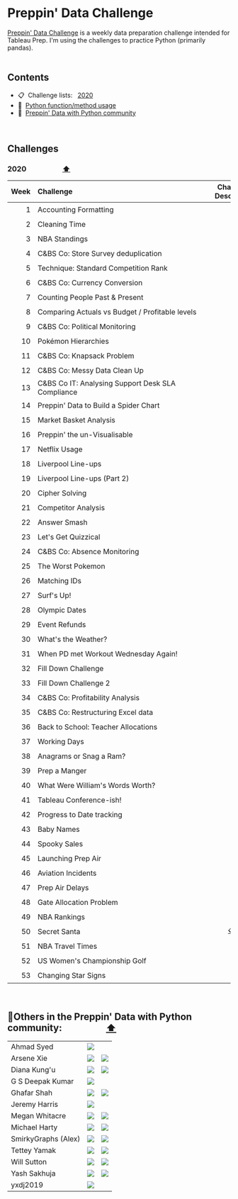 # Preppin' Data Challenge

[Preppin' Data Challenge](https://preppindata.blogspot.com/) is a weekly data preparation challenge intended for Tableau Prep. I'm using the challenges to practice Python (primarily pandas).
<br>
<br>

## <a id="contents"></a>Contents
* 📋 &nbsp;Challenge lists:&nbsp;&nbsp;   [2020](#2020)  &nbsp;
* 🐍 &nbsp;[Python function/method usage](#python_index)
* 👥 &nbsp;[Preppin' Data with Python community](#community)
<br>


## Challenges

### <a id="2020"></a>2020 &nbsp;&nbsp;&nbsp;&nbsp;&nbsp;&nbsp;&nbsp;&nbsp;&nbsp;&nbsp;&nbsp;&nbsp;&nbsp;&nbsp;&nbsp;&nbsp;&nbsp;&nbsp;&nbsp;&nbsp;<span title="Return to table of contents"><a href="#contents">⬆️</a></span>
|Week|Challenge&nbsp;&nbsp;&nbsp;&nbsp;&nbsp;&nbsp;&nbsp;&nbsp;&nbsp;&nbsp;&nbsp;&nbsp;&nbsp;&nbsp;&nbsp;&nbsp;&nbsp;&nbsp;&nbsp;&nbsp;&nbsp;&nbsp;&nbsp;&nbsp;&nbsp;&nbsp;&nbsp;&nbsp;&nbsp;&nbsp;&nbsp;&nbsp;&nbsp;&nbsp;&nbsp;&nbsp;&nbsp;&nbsp;&nbsp;&nbsp;&nbsp;&nbsp;&nbsp;&nbsp;&nbsp;&nbsp;&nbsp;&nbsp;&nbsp;&nbsp;&nbsp;&nbsp;&nbsp;&nbsp;&nbsp;&nbsp;&nbsp;&nbsp;&nbsp;&nbsp;&nbsp;&nbsp;&nbsp;&nbsp;&nbsp;&nbsp;&nbsp;&nbsp;&nbsp;&nbsp;&nbsp;|Challenge<br>Description|My Solutions|
|-:|:--------------------------------------------------|:-:|:-:|
|1|Accounting Formatting|[📋](https://preppindata.blogspot.com/2020/01/2020-week-1.html)|[✅](https://github.com/AhmadSyed96/Preppin-Data-Challenges/blob/4859e9ff5bfe1c51202a7cbf522b84c877397619/2020%20week%201/README.md)|
|2|Cleaning Time|[📋](https://preppindata.blogspot.com/2020/01/2020-week-2.html)|[✅](https://github.com/AhmadSyed96/Preppin-Data-Challenges/blob/1b0fd8870c252ea71663be763288bd1f771cd356/2020%20week%202/README.md)|
|3|NBA Standings|[📋](https://preppindata.blogspot.com/2020/01/2020-week-3.html)|[✅](https://github.com/AhmadSyed96/Preppin-Data-Challenges/blob/1b0fd8870c252ea71663be763288bd1f771cd356/2020%20week%203/README.md)|
|4|C&BS Co: Store Survey deduplication|[📋](https://preppindata.blogspot.com/2020/01/2020-week-4.html)|[✅](https://github.com/AhmadSyed96/Preppin-Data-Challenges/blob/7ced982aa1c10e05289295a13b7e9f9769614fb8/2020/week%2004/README.md)|
|5|Technique: Standard Competition Rank|[📋](https://preppindata.blogspot.com/2020/01/2020-week-5.html)|[✅](https://github.com/AhmadSyed96/Preppin-Data-Challenges/blob/7ced982aa1c10e05289295a13b7e9f9769614fb8/2020/week%2005/README.md)|
|6|C&BS Co: Currency Conversion|[📋](https://preppindata.blogspot.com/2020/02/2020-week-6.html)|[✅](https://github.com/AhmadSyed96/Preppin-Data-Challenges/blob/7ced982aa1c10e05289295a13b7e9f9769614fb8/2020/week%2006/README.md)|
|7|Counting People Past & Present|[📋](https://preppindata.blogspot.com/2020/02/2020-week-7.html)|[✅](https://github.com/AhmadSyed96/Preppin-Data-Challenges/blob/7ced982aa1c10e05289295a13b7e9f9769614fb8/2020/week%2007/README.md)|
|8|Comparing Actuals vs Budget / Profitable levels|[📋](https://preppindata.blogspot.com/2020/02/2020-week-8.html)|[✅](https://github.com/AhmadSyed96/Preppin-Data-Challenges/blob/48c3bca7c1c18acfc3a461d0cb8e77447ea86117/2020/week%2008/README.md)|
|9|C&BS Co: Political Monitoring|[📋](https://preppindata.blogspot.com/2020/02/2020-week-9.html)|[✅](https://github.com/AhmadSyed96/Preppin-Data-Challenges/blob/e7d43f547f7fe679225b9beb65bbb94c42f3790d/2020/week%2009/README.md)|
|10|Pokémon Hierarchies|[📋](https://preppindata.blogspot.com/2021/02/2021-week-10-pokemon-hierarchies.html)||
|11|C&BS Co: Knapsack Problem|[📋](https://preppindata.blogspot.com/2020/03/2020-week-11.html)|[✅](https://github.com/AhmadSyed96/Preppin-Data-Challenges/blob/e7d43f547f7fe679225b9beb65bbb94c42f3790d/2020/week%2011/README.md)|
|12|C&BS Co: Messy Data Clean Up|[📋](https://preppindata.blogspot.com/2020/03/2020-week-12.html)|[✅](https://github.com/AhmadSyed96/Preppin-Data-Challenges/blob/e7d43f547f7fe679225b9beb65bbb94c42f3790d/2020/week%2012/README.md)|
|13|C&BS Co IT:  Analysing Support Desk SLA Compliance|[📋](https://preppindata.blogspot.com/2020/03/2020-week-13.html)|[✅](https://github.com/AhmadSyed96/Preppin-Data-Challenges/blob/e7d43f547f7fe679225b9beb65bbb94c42f3790d/2020/week%2013/README.md)|
|14|Preppin' Data to Build a Spider Chart|[📋](https://preppindata.blogspot.com/2020/04/2020-week-14.html)|[✅](https://github.com/AhmadSyed96/Preppin-Data-Challenges/blob/e7d43f547f7fe679225b9beb65bbb94c42f3790d/2020/week%2014/README.md)|
|15|Market Basket Analysis|[📋](https://preppindata.blogspot.com/2020/04/2020-week-15.html)|[✅](https://github.com/AhmadSyed96/Preppin-Data-Challenges/blob/e7d43f547f7fe679225b9beb65bbb94c42f3790d/2020/week%2015/README.md)|
|16|Preppin' the un-Visualisable|[📋](https://preppindata.blogspot.com/2020/04/2020-week-16.html)|[✅](https://github.com/AhmadSyed96/Preppin-Data-Challenges/blob/e7d43f547f7fe679225b9beb65bbb94c42f3790d/2020/week%2016/README.md)|
|17|Netflix Usage|[📋](https://preppindata.blogspot.com/2020/04/2020-week-17_22.html)|[✅](https://github.com/AhmadSyed96/Preppin-Data-Challenges/blob/e7d43f547f7fe679225b9beb65bbb94c42f3790d/2020/week%2017/README.md)|
|18|Liverpool Line-ups|[📋](https://preppindata.blogspot.com/2020/04/2020-week-18.html)|[✅](https://github.com/AhmadSyed96/Preppin-Data-Challenges/blob/e7d43f547f7fe679225b9beb65bbb94c42f3790d/2020/week%2018/README.md)|
|19|Liverpool Line-ups (Part 2)|[📋](https://preppindata.blogspot.com/2020/05/2020-week-19.html)|[✅](https://github.com/AhmadSyed96/Preppin-Data-Challenges/blob/e7d43f547f7fe679225b9beb65bbb94c42f3790d/2020/week%2019/README.md)|
|20|Cipher Solving|[📋](https://preppindata.blogspot.com/2020/05/2020-week-20.html)|[✅](https://github.com/AhmadSyed96/Preppin-Data-Challenges/blob/e7d43f547f7fe679225b9beb65bbb94c42f3790d/2020/week%2020/README.md)|
|21|Competitor Analysis|[📋](https://preppindata.blogspot.com/2020/05/2020-week-21.html)|[✅](https://github.com/AhmadSyed96/Preppin-Data-Challenges/blob/e7d43f547f7fe679225b9beb65bbb94c42f3790d/2020/week%2021/README.md)|
|22|Answer Smash|[📋](https://preppindata.blogspot.com/2021/06/2021-week-22-answer-smash.html)||
|23|Let's Get Quizzical|[📋](https://preppindata.blogspot.com/2020/06/2020-week-23.html)|[✅](https://github.com/AhmadSyed96/Preppin-Data-Challenges/blob/e7d43f547f7fe679225b9beb65bbb94c42f3790d/2020/week%2023/README.md)|
|24|C&BS Co: Absence Monitoring|[📋](https://preppindata.blogspot.com/2021/06/2021-week-24-c-co-absence-monitoring.html)||
|25|The Worst Pokemon|[📋](https://preppindata.blogspot.com/2021/06/2021-week-25-worst-pokemon.html)||
|26|Matching IDs|[📋](https://preppindata.blogspot.com/2020/06/2020-week-26.html)|[✅](https://github.com/AhmadSyed96/Preppin-Data-Challenges/blob/e7d43f547f7fe679225b9beb65bbb94c42f3790d/2020/week%2026/README.md)|
|27|Surf's Up!|[📋](https://preppindata.blogspot.com/2020/07/2020-week-27.html)|[✅](https://github.com/AhmadSyed96/Preppin-Data-Challenges/blob/e7d43f547f7fe679225b9beb65bbb94c42f3790d/2020/week%2027/README.md)|
|28|Olympic Dates|[📋](https://preppindata.blogspot.com/2020/07/2020-week-28.html)||
|29|Event Refunds|[📋](https://preppindata.blogspot.com/2020/07/2020-week-29.html)|[✅](https://github.com/AhmadSyed96/Preppin-Data-Challenges/blob/e7d43f547f7fe679225b9beb65bbb94c42f3790d/2020/week%2029/README.md)|
|30|What's the Weather?|[📋](https://preppindata.blogspot.com/2020/07/2020-week-30.html)|[✅](https://github.com/AhmadSyed96/Preppin-Data-Challenges/blob/e7d43f547f7fe679225b9beb65bbb94c42f3790d/2020/week%2030/README.md)|
|31|When PD met Workout Wednesday Again!|[📋](https://preppindata.blogspot.com/2020/07/2020-week-31-when-pd-met-workout.html)|[✅](https://github.com/AhmadSyed96/Preppin-Data-Challenges/blob/e7d43f547f7fe679225b9beb65bbb94c42f3790d/2020/week%2031/README.md)|
|32|Fill Down Challenge|[📋](https://preppindata.blogspot.com/2020/08/2020-week-32.html)||
|33|Fill Down Challenge 2|[📋](https://preppindata.blogspot.com/2020/08/2020-week-33.html)|[✅](https://github.com/AhmadSyed96/Preppin-Data-Challenges/blob/e7d43f547f7fe679225b9beb65bbb94c42f3790d/2020/week%2033/README.md)|
|34|C&BS Co: Profitability Analysis|[📋](https://preppindata.blogspot.com/2020/08/2020-week-34.html)||
|35|C&BS Co: Restructuring Excel data|[📋](https://preppindata.blogspot.com/2020/08/2020-week-35.html)|[✅](https://github.com/AhmadSyed96/Preppin-Data-Challenges/blob/e7d43f547f7fe679225b9beb65bbb94c42f3790d/2020/week%2035/README.md)|
|36|Back to School: Teacher Allocations|[📋](https://preppindata.blogspot.com/2020/09/2020-week-36.html)|[✅](https://github.com/AhmadSyed96/Preppin-Data-Challenges/blob/e7d43f547f7fe679225b9beb65bbb94c42f3790d/2020/week%2036/README.md)|
|37|Working Days|[📋](https://preppindata.blogspot.com/2020/09/2020-week-37.html)||
|38|Anagrams or Snag a Ram?|[📋](https://preppindata.blogspot.com/2020/09/2020-week-38.html)|[✅](https://github.com/AhmadSyed96/Preppin-Data-Challenges/blob/e7d43f547f7fe679225b9beb65bbb94c42f3790d/2020/week%2038/README.md)|
|39|Prep a Manger|[📋](https://preppindata.blogspot.com/2020/09/2020-week-39.html)|[✅](https://github.com/AhmadSyed96/Preppin-Data-Challenges/blob/e7d43f547f7fe679225b9beb65bbb94c42f3790d/2020/week%2039/README.md)|
|40|What Were William's Words Worth?|[📋](https://preppindata.blogspot.com/2020/09/2020-week-40.html)|[✅](https://github.com/AhmadSyed96/Preppin-Data-Challenges/blob/e7d43f547f7fe679225b9beb65bbb94c42f3790d/2020/week%2040/README.md)|
|41|Tableau Conference-ish!|[📋](https://preppindata.blogspot.com/2020/10/2020-week-41.html)|[✅](https://github.com/AhmadSyed96/Preppin-Data-Challenges/blob/e7d43f547f7fe679225b9beb65bbb94c42f3790d/2020/week%2041/README.md)|
|42|Progress to Date tracking|[📋](https://preppindata.blogspot.com/2020/10/2020-week-42.html)|[✅](https://github.com/AhmadSyed96/Preppin-Data-Challenges/blob/e7d43f547f7fe679225b9beb65bbb94c42f3790d/2020/week%2042/README.md)|
|43|Baby Names|[📋](https://preppindata.blogspot.com/2020/10/2020-week-43.html)|[✅](https://github.com/AhmadSyed96/Preppin-Data-Challenges/blob/e7d43f547f7fe679225b9beb65bbb94c42f3790d/2020/week%2043/README.md)|
|44|Spooky Sales|[📋](https://preppindata.blogspot.com/2020/10/2020-week-44.html)||
|45|Launching Prep Air|[📋](https://preppindata.blogspot.com/2020/11/2020-week-45.html)|[✅](https://github.com/AhmadSyed96/Preppin-Data-Challenges/blob/e7d43f547f7fe679225b9beb65bbb94c42f3790d/2020/week%2045/README.md)|
|46|Aviation Incidents|[📋](https://preppindata.blogspot.com/2020/11/2020-week-46.html)|[✅](https://github.com/AhmadSyed96/Preppin-Data-Challenges/blob/e7d43f547f7fe679225b9beb65bbb94c42f3790d/2020/week%2046/README.md)|
|47|Prep Air Delays|[📋](https://preppindata.blogspot.com/2020/11/2020-week-47.html)||
|48|Gate Allocation Problem|[📋](https://preppindata.blogspot.com/2020/11/2020-week-48.html)|[✅](https://github.com/AhmadSyed96/Preppin-Data-Challenges/blob/e7d43f547f7fe679225b9beb65bbb94c42f3790d/2020/week%2048/README.md)|
|49|NBA Rankings|[📋](https://preppindata.blogspot.com/2020/12/2020-week-49.html)|[✅](https://github.com/AhmadSyed96/Preppin-Data-Challenges/blob/e7d43f547f7fe679225b9beb65bbb94c42f3790d/2020/week%2049/README.md)|
|50|Secret Santa|[📋](https://preppindata.blogspot.com/2020/12/2020-week-50.html)[✅](https://github.com/AhmadSyed96/Preppin-Data-Challenges/blob/e7d43f547f7fe679225b9beb65bbb94c42f3790d/2020/week%2050/README.md)||
|51|NBA Travel Times|[📋](https://preppindata.blogspot.com/2020/12/2020-week-51.html)|[✅](https://github.com/AhmadSyed96/Preppin-Data-Challenges/blob/e7d43f547f7fe679225b9beb65bbb94c42f3790d/2020/week%2051/README.md)|
|52|US Women's Championship Golf|[📋](https://preppindata.blogspot.com/2020/12/2020-week-52.html)||
|53|Changing Star Signs|[📋](https://preppindata.blogspot.com/2020/12/2020-week-53.html)|[✅](https://github.com/AhmadSyed96/Preppin-Data-Challenges/blob/e7d43f547f7fe679225b9beb65bbb94c42f3790d/2020/week%2053/README.md)|
<br>

## <a id="community"></a> 👥Others in the Preppin' Data with Python community:&nbsp;&nbsp;&nbsp;&nbsp;&nbsp;&nbsp;&nbsp;&nbsp;&nbsp;&nbsp;&nbsp;&nbsp;&nbsp;&nbsp;&nbsp;&nbsp;&nbsp;&nbsp;&nbsp;&nbsp;<span title="Return to table of contents"><a href="#contents">⬆️</a></span>
<table valign="center" border="0">
  <tr>
    <td>Ahmad Syed</td>
    <td><a href="https://github.com/AhmadSyed96/Preppin-Data-Challenges"><img src="https://img.shields.io/badge/-AhmadSyed96-444444?style=flat-square&logo=github"></a></td>
    <td></td>
  </tr>
  <tr>
    <td>Arsene Xie</td>
    <td><a href="https://github.com/ArseneXie/Preppindata"><img src="https://img.shields.io/badge/-ArseneXie-444444?style=flat-square&logo=github"></a></td>
    <td><a href="https://twitter.com/ArseneXie"><img src="https://img.shields.io/badge/-@ArseneXie-444444?style=flat-square&logo=twitter"</a></td>
  </tr>
  <tr>
    <td>Diana Kung'u</td>
    <td><a href="https://github.com/diana-kungu/Prepping-Data"><img src="https://img.shields.io/badge/-diana--kungu-444444?style=flat-square&logo=github"></a></td>
    <td><a href="https://twitter.com/d_kungu"><img src="https://img.shields.io/badge/-@d__kungu-444444?style=flat-square&logo=twitter"</a></td>
  </tr>
  <tr>
    <td>G S Deepak Kumar</td>
    <td><a href="https://github.com/DeepakKumarGS/Prepping-Data-Challenges"><img src="https://img.shields.io/badge/-DeepakKumarGS-444444?style=flat-square&logo=github"></a></td>
    <td></td>
  </tr>  
  <tr>
    <td>Ghafar Shah</td>
    <td><a href="https://github.com/ghafarshahanalytics/Preppin-Data-Challenge"><img src="https://img.shields.io/badge/-ghafarshahanalytics-444444?style=flat-square&logo=github"></a></td>
    <td><a href="https://twitter.com/GhafarShah9"><img src="https://img.shields.io/badge/-@GhafarShah9-444444?style=flat-square&logo=twitter"</a></td>
  </tr>
  <tr>
    <td>Jeremy Harris</td>
    <td><a href="https://github.com/jharris126/preppin-data-jeremy"><img src="https://img.shields.io/badge/-jharris126-444444?style=flat-square&logo=github"></a></td>
    <td></td>
  </tr>
  <tr>
    <td>Megan Whitacre</td>
    <td><a href="https://github.com/whitacrem/preppin-data"><img src="https://img.shields.io/badge/-whitacrem-444444?style=flat-square&logo=github"></a></td>
    <td><a href="https://twitter.com/MeganWhitacre"><img src="https://img.shields.io/badge/-@MeganWhitacre-444444?style=flat-square&logo=twitter"</a></td>
  </tr>  
  <tr>
    <td>Michael Harty</td>
    <td><a href="https://github.com/mharty3/preppin-data"><img src="https://img.shields.io/badge/-mharty3-444444?style=flat-square&logo=github"></a></td>
    <td><a href="https://twitter.com/michaelharty3"><img src="https://img.shields.io/badge/-@michaelharty3-444444?style=flat-square&logo=twitter"</a></td>
  </tr>  
  <tr>
    <td>SmirkyGraphs (Alex)</td>
    <td><a href="https://github.com/SmirkyGraphs/preppin-data-challenge/"><img src="https://img.shields.io/badge/-SmirkyGraphs-444444?style=flat-square&logo=github"></a></td>
    <td><a href="https://twitter.com/Smirkygraphs"><img src="https://img.shields.io/badge/-@Smirkygraphs-444444?style=flat-square&logo=twitter"</a></td>
  </tr>  
  <tr>
    <td>Tettey Yamak</td>
    <td><a href="https://github.com/PTettey/Data-Prepping"><img src="https://img.shields.io/badge/-PTettey-444444?style=flat-square&logo=github"></a></td>
    <td><a href="https://twitter.com/TetteyYamak"><img src="https://img.shields.io/badge/-@TetteyYamak-444444?style=flat-square&logo=twitter"</a></td>
  </tr>  
  <tr>
    <td>Will Sutton</td>
    <td><a href="https://github.com/wjsutton/preppin-data"><img src="https://img.shields.io/badge/-wjsutton-444444?style=flat-square&logo=github"></a></td>
    <td><a href="https://twitter.com/WJSutton12"><img src="https://img.shields.io/badge/-@WJSutton12-444444?style=flat-square&logo=twitter"</a></td>
  </tr>    
  <tr>
    <td>Yash Sakhuja</td>
    <td><a href="https://github.com/yashsakhuja/2022-Preppin-Data-Challenge"><img src="https://img.shields.io/badge/-yashsakhuja-444444?style=flat-square&logo=github"></a></td>
    <td><a href="https://twitter.com/sakhuja_yash"><img src="https://img.shields.io/badge/-@sakhuja__yash-444444?style=flat-square&logo=twitter"</a></td>
  </tr> 
  <tr>
    <td>yxdj2019</td>
    <td><a href="https://github.com/yxdj2019"><img src="https://img.shields.io/badge/-yxdj2019-444444?style=flat-square&logo=github"></a></td>
    <td></td>
  </tr>  
</table>
